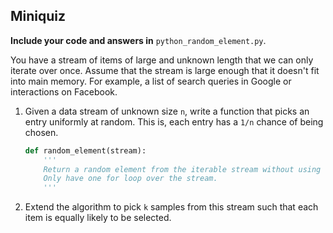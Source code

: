 ## Miniquiz

**Include your code and answers in** `python_random_element.py`.

You have a stream of items of large and unknown length that we can only iterate over once. Assume that the stream is large enough that it doesn't fit into main memory. For example, a list of search queries in Google or interactions on Facebook.

1. Given a data stream of unknown size `n`, write a function that picks an entry uniformly at random. This is, each entry has a `1/n` chance of being chosen.

    ```python
    def random_element(stream):
        '''
        Return a random element from the iterable stream without using the len function.
        Only have one for loop over the stream.
        '''
    ```

2. Extend the algorithm to pick `k` samples from this stream such that each item is equally likely to be selected.
